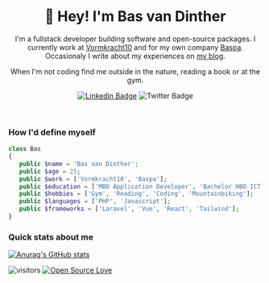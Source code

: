 <h1 align="center">👋 Hey! I'm Bas van Dinther</h1>

<p align="center">
I'm a fullstack developer building software and open-source packages. I currently work at <a href="https://vormkracht10.nl">Vormkracht10</a> and for my own company <a href="https://baspa.nl">Baspa</a>. Occasionaly I write about my experiences on <a href="https://baspa.de">my blog</a>.


</p>
<p align="center"> 
When I'm not coding find me outside in the nature, reading a book or at the gym.
</p>

<div align="center">

  [![Linkedin Badge](https://img.shields.io/badge/-baspa-blue?style=flat-square&logo=Linkedin&logoColor=white&link=https://www.linkedin.com/in/baspa/)](https://www.linkedin.com/in/baspa/)
  ![Twitter Badge](https://img.shields.io/twitter/follow/baspa_dev?style=social)
</div>
<br>

### How I'd define myself

 ```php
class Bas
{
    public $name = 'Bas van Dinther';
    public $age = 25;
    public $work = ['Vormkracht10', 'Baspa'];
    public $education = ['MBO Application Developer', 'Bachelor HBO ICT'];
    public $hobbies = ['Gym', 'Reading', 'Coding', 'Mountainbiking'];
    public $languages = ['PHP', 'Javascript'];
    public $frameworks = ['Laravel', 'Vue', 'React', 'Tailwind'];
}
```
 

### Quick stats about me
[![Anurag's GitHub stats](https://github-readme-stats.vercel.app/api?username=baspa&count_private=true&theme=moltack)](https://github.com/baspa/github-readme-stats)


![visitors](https://visitor-badge.glitch.me/badge?page_id=baspa.id)
 [![Open Source Love](https://badges.frapsoft.com/os/v2/open-source.svg?v=103)](https://github.com/Baspa)
